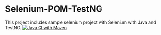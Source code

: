 # Selenium-POM-TestNG
This project includes sample selenium project with Selenium with Java and TestNG.
[![Java CI with Maven](https://github.com/egeacr/Selenium-POM-TestNG/actions/workflows/maven.yml/badge.svg)](https://github.com/egeacr/Selenium-POM-TestNG/actions/workflows/maven.yml)
